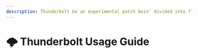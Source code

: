 ```yaml
---
description: Thunderbolt be an experimental patch bein' divided into flavors so ye can use it directly, a Plazma-based server platform.
---
```


# 🌩️ Thunderbolt Usage Guide
